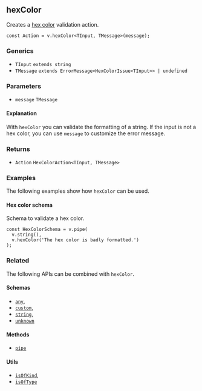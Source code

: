 hexColor
--------

Creates a [hex color](https://en.wikipedia.org/wiki/Web_colors#Hex_triplet) validation action.

    const Action = v.hexColor<TInput, TMessage>(message);
    

### Generics

*   `TInput` `extends string`
*   `TMessage` `extends ErrorMessage<HexColorIssue<TInput>> | undefined`

### Parameters

*   `message` `TMessage`

#### Explanation

With `hexColor` you can validate the formatting of a string. If the input is not a hex color, you can use `message` to customize the error message.

### Returns

*   `Action` `HexColorAction<TInput, TMessage>`

### Examples

The following examples show how `hexColor` can be used.

#### Hex color schema

Schema to validate a hex color.

    const HexColorSchema = v.pipe(
      v.string(),
      v.hexColor('The hex color is badly formatted.')
    );
    

### Related

The following APIs can be combined with `hexColor`.

#### Schemas

*   [`any`](any.md),
*   [`custom`](custom.md),
*   [`string`](string.md),
*   [`unknown`](unknown.md)

#### Methods

*   [`pipe`](pipe.md)

#### Utils

*   [`isOfKind`](isOfKind.md),
*   [`isOfType`](isOfType.md)